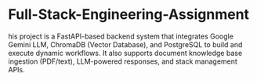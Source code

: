 # Full-Stack-Engineering-Assignment
his project is a FastAPI-based backend system that integrates Google Gemini LLM, ChromaDB (Vector Database), and PostgreSQL to build and execute dynamic workflows. It also supports document knowledge base ingestion (PDF/text), LLM-powered responses, and stack management APIs.
